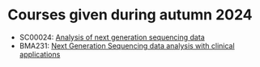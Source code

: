# Courses given during autumn 2024

  * SC00024: [Analysis of next generation sequencing data](https://github.com/bcfgothenburg/HT24/wiki/Analysis-of-next-generation-sequencing-data)
  * BMA231:  [Next Generation Sequencing data analysis with clinical applications](https://github.com/bcfgothenburg/HT24/wiki/Next-Generation-Sequencing-data-analysis-with-clinical-applications) 

 
